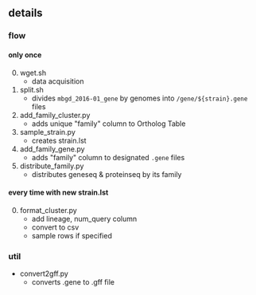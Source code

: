 ## details

### flow
#### only once
0. wget.sh
    * data acquisition
0. split.sh
    * divides `mbgd_2016-01_gene` by genomes into `/gene/${strain}.gene` files
0. add_family_cluster.py
    * adds unique "family" column to Ortholog Table
0. sample_strain.py
    * creates strain.lst 
0. add_family_gene.py
    * adds "family" column to designated `.gene` files
0. distribute_family.py
    * distributes geneseq & proteinseq by its family

#### every time with new strain.lst
0. format_cluster.py
    * add lineage, num_query column
    * convert to csv
    * sample rows if specified

### util
* convert2gff.py
    * converts .gene to .gff file
